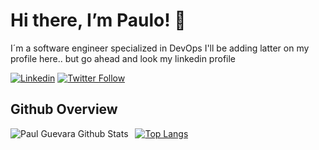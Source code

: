 # Hi there, I’m Paulo! 👋

I´m a software engineer specialized in DevOps 
I'll be adding latter on my profile here.. but go ahead and look my linkedin profile

[![Linkedin](https://img.shields.io/badge/-LinkedIn-blue?style=flat&logo=Linkedin&logoColor=white)](https://www.linkedin.com/in/pauloguevara/)
[![Twitter Follow](https://img.shields.io/twitter/follow/pauloguevara)](https://twitter.com/pauloguevara)

## Github Overview

<img align="left" alt="Paul Guevara Github Stats" src="https://github-readme-stats-seven-beryl-28.vercel.app/api?username=pauloroach&show_icons=true&theme=dark" /> &nbsp;
[![Top Langs](https://github-readme-stats-seven-beryl-28.vercel.app/api/top-langs/?username=pauloroach&theme=dark)](stats)